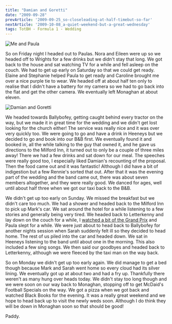 ```yaml
---
title: "Damian and Goretti"
date: "2009-09-28"
prevArticle: '2009-09-25_so-closeleading-at-half-timebut-so-far'
nextArticle: '2009-10-08_a-quiet-weekend-but-a-great-wednesday'
tags: TotBH - Formula 1 - Wedding
---
```

![Me and Paula](/images/P9260313.JPG "Before we got going")

So on Friday night I headed out to Paulas. Nora and Eileen were up so we headed off to Wrights for a few drinks but we didn't stay that long. We got back to the house and sat watching TV for a while and fell asleep on the couch. We had to get up early on Saturday so that we could get ready. Elaine and Stephanie helped Paula to get ready and Caroline brought me over a nice purple tie to wear. We headed off at about half ten only to realise that I didn't have a battery for my camera so we had to go back into the flat and get the other camera. We eventually left Monaghan at about eleven.

![Damian and Goretti](/images/P9270054.JPG "The happy couple")

We headed towards Ballybofey, getting caught behind every tractor on the way, but we made it in great time for the wedding and we didn't get lost looking for the church either! The service was really nice and it was over very quickly too. We were going to go and have a drink in Heeneys but we decided to go and book into our B&B first. We eventually found it and booked in, all the while talking to the guy that owned it, and he gave us directions to the Milford Inn, it turned out to only be a couple of three miles away! There we had a few drinks and sat down for our meal. The speeches were really good too, I especially liked Damian's recounting of the proposal. Then the food came out and it was fantastic! Although I did have a bit of indigestion but a few Rennie's  sorted that out. After that it was the evening part of the wedding and the band came out, there was about seven members altogether, and they were really good. We danced for ages, well until about half three when we got our taxi back to the B&B.

We didn't get up too early on Sunday. We missed the breakfast but we didn't care too much. We had a shower and headed back to the Milford Inn to pick up Mark's car. We sat around the hotel for a while listening to a few stories and generally being very tired. We headed back to Letterkenny and lay down on the couch for a while, I [watched a bit of the Grand Prix](http://www.rte.ie/sport/motorsport/2009/0927/singaporegp.html) and Paula slept for a while. We were just about to head back to Ballybofey for another nights session when Sarah suddenly felt ill so they decided to head home. The rest of us piled into the car and headed down. We sat in Heeneys listening to the band until about one in the morning. This also included a few sing songs. We then said our goodbyes and headed back to Letterkenny, although we were fleeced by the taxi man on the way back.

So on Monday we didn't get up too early again. We did manage to get a bed though because Mark and Sarah went home so every cloud had its silver lining. We eventually got up at about two and had a fry up. Thankfully there weren't as many hung over heads today. We didn't stay too long though and we were soon on our way back to Monaghan, stopping off to get McDaid's Football Specials on the way. We got a pizza when we got back and watched Black Books for the evening. It was a really great weekend and we hope to head back up to visit the newly weds soon. Although I do think they will be down in Monaghan soon so that should be good!

Paddy.